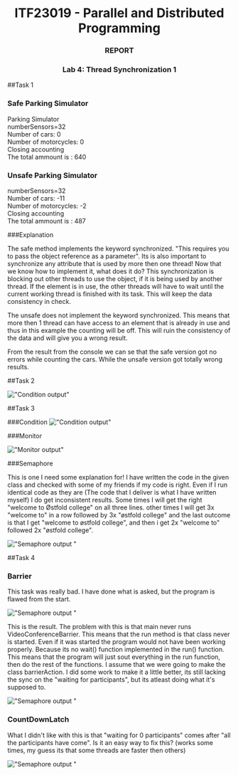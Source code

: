 <h1 align="center"> ITF23019 - Parallel and Distributed Programming </h1>
<h3 align="center"> REPORT </h2>
<h3 align="center"> Lab 4: Thread Synchronization 1 </h2>


##Task 1



### Safe  Parking Simulator <br />
Parking Simulator <br />
numberSensors=32 <br />
Number of cars: 0 <br />
Number of motorcycles: 0 <br />
Closing accounting <br />
The total ammount is : 640 <br />



### Unsafe Parking Simulator <br />
numberSensors=32 <br />
Number of cars: -11 <br />
Number of motorcycles: -2 <br />
Closing accounting <br />
The total ammount is : 487 <br />

###Explanation 

The safe method implements the keyword synchronized. "This requires you to pass the object reference as a parameter".
Its is also important to synchronize any attribute that is used by more then one thread!
Now that we know how to implement it, what does it do? 
This synchronization is blocking out other threads to use the object, if it is being used by another thread. If the element is in use, the other threads will have to wait until the current working thread is finished with its task. 
This will keep the data consistency in check. 

The unsafe does not implement the keyword synchronized. This means that more then 1 thread can have access to an element that is already in use and thus
in this example the counting will be off. This will ruin the consistency of the data and will give you a wrong result. 

From the result from the console we can se that the safe version got no errors while counting the cars. 
While the unsafe version got totally wrong results. 

##Task 2

!["Condition output"](Images/Task2.png)


##Task 3

###Condition
!["Condition output"](Images/conditionOutput.png)

###Monitor

!["Monitor output"](Images/monitorOutput.png)


###Semaphore 

This is one I need some explanation for! I have written the code in the given class and checked with some of my friends if my code is right.
Even if I run identical code as they are (The code that I deliver is what I have written myself) I do get inconsistent results. Some times I will get the right "welcome to Østfold college" on all three lines. 
other times I will get 3x "welcome to" in a row followed by 3x "østfold college" and the last outcome is that I get "welcome to østfold college", and then i get 2x "welcome to" followed 2x "østfold college". 

!["Semaphore output "](Images/semaphoreOutput.png)


##Task 4

### Barrier

This task was really bad. I have done what is asked, but the program is flawed from the start. 


!["Semaphore output "](Images/Task4Barrier.png)

This is the result. The problem with this is that main never runs VideoConferenceBarrier. This means that the run method is that class never is started. Even if it was started the program would not have been working properly. 
Because its no wait() function implemented in the run() function. This means that the program will just sout everything in the run function, then do the rest of the functions. I assume that we were going to make the class barrierAction.
I did some work to make it a little better, its still lacking the sync on the "waiting for participants", but its atleast doing what it's supposed to.

!["Semaphore output "](Images/Task4Barrier2.png)


### CountDownLatch 

What I didn't like with this is that "waiting for 0 participants" comes after "all the participants have come". Is it an easy way to fix this? (works some times, my guess its that some threads are faster then others)

!["Semaphore output "](Images/Task4CDL.png)


